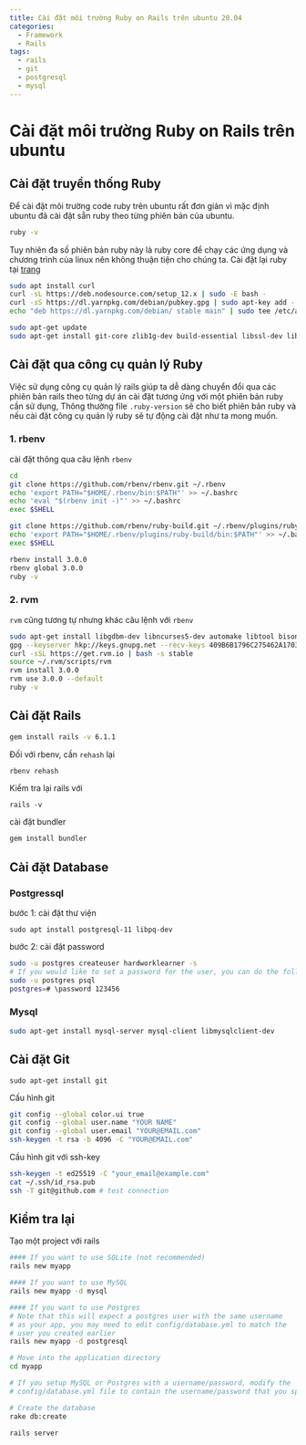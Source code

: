 ```yaml
---
title: Cài đặt môi trường Ruby on Rails trên ubuntu 20.04
categories:
  - Framework
  - Rails
tags:
  - rails
  - git
  - postgresql
  - mysql
---
```


# Cài đặt môi trường Ruby on Rails trên ubuntu

## Cài đặt truyền thống Ruby

Để cài đặt môi trường code ruby trên ubuntu rất đơn giản vì mặc định ubuntu đã cài đặt sẵn ruby theo từng phiên bản của ubuntu.

```bash
ruby -v
```

Tuy nhiên đa số phiên bản ruby này là ruby core để chạy các ứng dụng và chương trình của linux nên không thuận tiện cho chúng ta. Cài đặt lại ruby tại [trang](https://gorails.com/setup/ubuntu/20.04)

```bash
sudo apt install curl
curl -sL https://deb.nodesource.com/setup_12.x | sudo -E bash -
curl -sS https://dl.yarnpkg.com/debian/pubkey.gpg | sudo apt-key add -
echo "deb https://dl.yarnpkg.com/debian/ stable main" | sudo tee /etc/apt/sources.list.d/yarn.list

sudo apt-get update
sudo apt-get install git-core zlib1g-dev build-essential libssl-dev libreadline-dev libyaml-dev libsqlite3-dev sqlite3 libxml2-dev libxslt1-dev libcurl4-openssl-dev software-properties-common libffi-dev nodejs yarn
```

## Cài đặt qua công cụ quản lý Ruby

Việc sử dụng công cụ quản lý rails giúp ta dễ dàng chuyển đổi qua các phiên bản rails theo từng dự án cài đặt tương ứng với một phiên bản ruby cần sử dụng,
Thông thường file `.ruby-version` sẽ cho biết phiên bản ruby và nếu cài đặt công cụ quản lý ruby sẽ tự động cài đặt như ta mong muốn.

### 1. rbenv

cài đặt thông qua câu lệnh `rbenv`

```sh
cd
git clone https://github.com/rbenv/rbenv.git ~/.rbenv
echo 'export PATH="$HOME/.rbenv/bin:$PATH"' >> ~/.bashrc
echo 'eval "$(rbenv init -)"' >> ~/.bashrc
exec $SHELL

git clone https://github.com/rbenv/ruby-build.git ~/.rbenv/plugins/ruby-build
echo 'export PATH="$HOME/.rbenv/plugins/ruby-build/bin:$PATH"' >> ~/.bashrc
exec $SHELL

rbenv install 3.0.0
rbenv global 3.0.0
ruby -v
```

### 2. rvm

`rvm` cũng tương tự nhưng khác câu lệnh với `rbenv`

```sh
sudo apt-get install libgdbm-dev libncurses5-dev automake libtool bison libffi-dev
gpg --keyserver hkp://keys.gnupg.net --recv-keys 409B6B1796C275462A1703113804BB82D39DC0E3 7D2BAF1CF37B13E2069D6956105BD0E739499BDB
curl -sSL https://get.rvm.io | bash -s stable
source ~/.rvm/scripts/rvm
rvm install 3.0.0
rvm use 3.0.0 --default
ruby -v
```

## Cài đặt Rails

```sh
gem install rails -v 6.1.1
```

Đối với rbenv, cần `rehash` lại

```sh
rbenv rehash
```

Kiểm tra lại rails với

```
rails -v
```

cài đặt bundler

```sh
gem install bundler
```

## Cài đặt Database

### Postgressql

bước 1: cài đặt thư viện

```
sudo apt install postgresql-11 libpq-dev
```

bước 2: cài đặt password

```sh
sudo -u postgres createuser hardworklearner -s
# If you would like to set a password for the user, you can do the following
sudo -u postgres psql
postgres=# \password 123456
```

### Mysql

```sh
sudo apt-get install mysql-server mysql-client libmysqlclient-dev
```

## Cài đặt Git

```
sudo apt-get install git
```

Cấu hình git

```sh
git config --global color.ui true
git config --global user.name "YOUR NAME"
git config --global user.email "YOUR@EMAIL.com"
ssh-keygen -t rsa -b 4096 -C "YOUR@EMAIL.com"
```

Cầu hình git với ssh-key

```sh
ssh-keygen -t ed25519 -C "your_email@example.com"
cat ~/.ssh/id_rsa.pub
ssh -T git@github.com # test connection
```

## Kiểm tra lại

Tạo một project với rails

```sh
#### If you want to use SQLite (not recommended)
rails new myapp

#### If you want to use MySQL
rails new myapp -d mysql

#### If you want to use Postgres
# Note that this will expect a postgres user with the same username
# as your app, you may need to edit config/database.yml to match the
# user you created earlier
rails new myapp -d postgresql

# Move into the application directory
cd myapp

# If you setup MySQL or Postgres with a username/password, modify the
# config/database.yml file to contain the username/password that you specified

# Create the database
rake db:create

rails server
```
